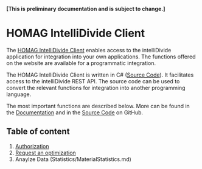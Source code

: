 <strong>[This is preliminary documentation and is subject to change.]</strong>

# HOMAG IntelliDivide Client

The [HOMAG IntelliDivide Client](./homagconnect.intellidivide.client.intellidivideclient.md) enables access to the intelliDivide application for integration into your own applications. The functions offered on the website are available for a programmatic integration.

The HOMAG IntelliDivide Client is written in C# ([Source Code](./../Client/IntelliDivideClient.cs)). It facilitates access to the intelliDivide REST API. The source code can be used to convert the relevant functions for integration into another programming language.

The most important functions are described below. More can be found in the [Documentation](./homagconnect.intellidivide.client.intellidivideclient.md) and in the [Source Code](./../Client/IntelliDivideClient.cs) on GitHub.

## Table of content

1. [Authorization](Authorization/Authorization.md)
2. [Request an optimization](OptimizationRequest/OptimizationRequest.md)
3. Anaylze Data (Statistics/MaterialStatistics.md)